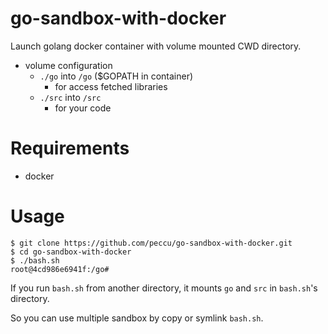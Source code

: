 # go-sandbox-with-docker

Launch golang docker container with volume mounted CWD directory.

- volume configuration
  - `./go` into `/go` ($GOPATH in container)
    - for access fetched libraries
  - `./src` into `/src`
    - for your code

# Requirements
- docker

# Usage

```
$ git clone https://github.com/peccu/go-sandbox-with-docker.git
$ cd go-sandbox-with-docker
$ ./bash.sh
root@4cd986e6941f:/go#
```

If you run `bash.sh` from another directory, it mounts `go` and `src` in `bash.sh`'s directory.

So you can use multiple sandbox by copy or symlink `bash.sh`.
